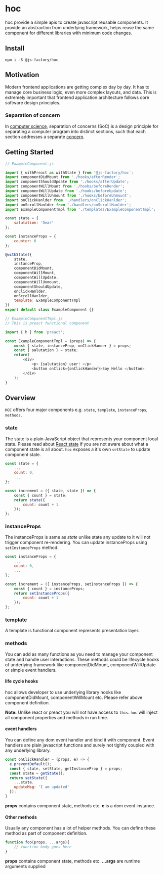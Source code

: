 # hoc 

hoc provide a simple apis to create javascript reusable components. It provide an abstraction from underlying framework, helps reuse the same component for different libraries with minimum code changes. 

## Install

```
npm i -S @js-factory/hoc 

```

## Motivation
Modern frontend applications are getting complex day by day. It has to manage core business logic, even more complex layouts, and data. This is extremely important that frontend application architecture follows core software design principles. 

### Separation of concern

In [computer science](https://en.wikipedia.org/wiki/Computer_science), separation of concerns (SoC) is a design principle for separating a computer program into distinct sections, such that each section addresses a separate [concern](https://en.wikipedia.org/wiki/Concern_%28computer_science%29).


## Getting Started
```js
// ExampleComponent.js

import { withPreact as withState } from '@js-factory/hoc';
import componentDidMount from './hooks/afterRender';
import componentShouldUpdate from './hooks/afterUpdate';
import componentWillMount from './hooks/beforeRender';
import componentWillUpdate from './hooks/beforeUpdate';
import componentWillUnmount from './hooks/beforeUnmount';
import onClickHanlder from './handlers/onClickHanlder';
import onScrollHanlder from './handlers/onScrollHanlder';
import ExampleComponentTmpl from './templates/ExampleComponentTmpl';

const state = {
    salutation: 'Dear'
};

const instanceProps = {
    counter: 0
};

@withState({
    state,
    instanceProp,
    componentDidMount,
    componentWillMount,
    componentWillUpdate,
    componentWillUnmount,
    componentShouldUpdate,
    onClickHanlder,
    onScrollHanlder,
    template: ExampleComponentTmpl
})
export default class ExampleComponent {}
```

```js
// ExampleComponentTmpl.js
// This is preact functional component

import { h } from 'preact';

const ExampleComponentTmpl = (props) => {
    const { state, instanceProp, onClickHander } = props;
    const { salutation } = state;
    return(
        <div>
            <p> {salutation} user! </p>
            <button onClick={onClickHander}>Say Hello </button>
        </div>
    );
}
```

## Overview
`HOC` offers four major components e.g. `state`, `template`, `instanceProps`, `methods`.

### state
The state is a plain JavaScript object that represents your component local state. Please read about [React state](https://reactjs.org/docs/state-and-lifecycle.html) if you are not aware about what a component state is all about. `hoc` exposes a it's own `setState` to update component state.

```js
const state = {
    ...
    count: 0,
    ...
};

const increment = ({ state, state }) => {
    const { count } = state;
    return state({
        count: count + 1
    });
};
```

### instanceProps
The instanceProps is same as *state* unlike state any update to it will not trigger component re-rendering. You can update instanceProps using `setInstanceProps` method.

```js
const instanceProps = {
    ...
    count: 0,
    ...
};

const increment = ({ instanceProps, setInstanceProps }) => {
    const { count } = instanceProps;
    return setInstanceProps({
        count: count + 1
    });
};

```

### template
A template is functional component represents presentation layer.

### methods
You can add as many functions as you need to manage your component state and handle user interactions. These methods could be lifecycle hooks of underlying framework like componentDidMount, componentWillUpdate or simple event handlers.

#### life cycle hooks
hoc allows developer to use underlying library hooks like componentDidMount, componentWillMount etc. Please refer above component definition.

**Note:** Unlike react or preact you will not have access to `this`. `hoc` will inject all component properties and methods in run time.


#### event handlers
You can define any dom event handler and bind it with component. Event handlers are plain javascript functions and surely not tightly coupled with any underlying library. 

```js
const onClickHandler = (props, e) => {
  e.preventDefault();
  const { state, setState, getInstanceProp } = props;
  const state = getState();
  return setState({
    ...state,
    updateMsg: 'I am updated'
  });
}
```

**props** contains component state, methods etc. 
**e** is a dom event instance.

#### Other methods
Usually any component has a lot of helper methods. You can define these method as part of component definition.

```js
function foo(props, ...args){
    // function body goes here
}
```

**props** contains component state, methods etc. 
**...args** are runtime arguments supplied


 
 
